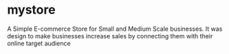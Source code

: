# mystore
A Simple E-commerce Store for Small and Medium Scale businesses. 
It was design to make businesses increase sales by connecting them with their online target audience

